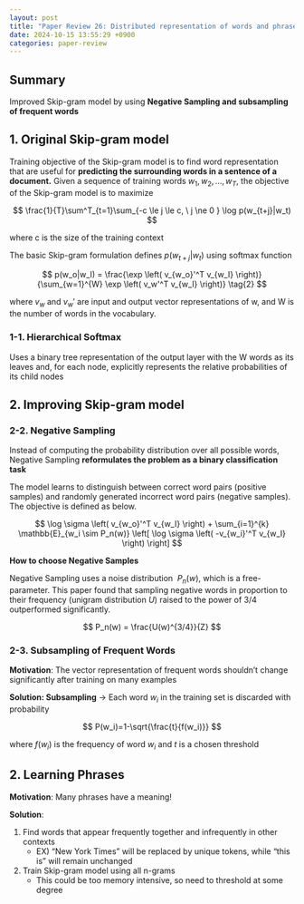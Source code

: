 ```yaml
---
layout: post
title: "Paper Review 26: Distributed representation of words and phrases and their compositionality (Negative Sampling)"
date: 2024-10-15 13:55:29 +0900
categories: paper-review
---
```


## Summary

Improved Skip-gram model by using **Negative Sampling and subsampling of frequent words**

## 1. Original Skip-gram model

Training objective of the Skip-gram model is to find word representation that are useful for **predicting the surrounding words in a sentence of a document.** Given a sequence of training words $w_1, w_2,...,w_T$, the objective of the Skip-gram model is to maximize

$$
\frac{1}{T}\sum^T_{t=1}\sum_{-c \le j \le c, \ j \ne 0 } \log p(w_{t+j}|w_t)
$$

where c is the size of the training context

The basic Skip-gram formulation defines $p(w_{t+j}|w_t)$ using softmax function

$$
p(w_o|w_I) = \frac{\exp \left( v_{w_o}'^T v_{w_I} \right)}{\sum_{w=1}^{W} \exp \left( v_w'^T v_{w_I} \right)} \tag{2}
$$

where $v_w$ and $v_w'$ are input and output vector representations of w, and W is the number of words in the vocabulary.

### 1-1. Hierarchical Softmax

Uses a binary tree representation of the output layer with the W words as its leaves and, for each node, explicitly represents the relative probabilities of its child nodes

## 2. Improving Skip-gram model

### 2-2. Negative Sampling

Instead of computing the probability distribution over all possible words, Negative Sampling **reformulates the problem as a binary classification task**

The model learns to distinguish between correct word pairs (positive samples) and randomly generated incorrect word pairs (negative samples). The objective is defined as below.

$$
\log \sigma \left( v_{w_o}'^T v_{w_I} \right) + \sum_{i=1}^{k} \mathbb{E}_{w_i \sim P_n(w)} \left[ \log \sigma \left( -v_{w_i}'^T v_{w_I} \right) \right]
$$

**How to choose Negative Samples**

Negative Sampling uses a noise distribution  $P_n(w)$, which is a free-parameter. This paper found that sampling negative words in proportion to their frequency (unigram distribution $U$) raised to the power of 3/4 outperformed significantly.

$$
P_n(w) = \frac{U(w)^{3/4}}{Z}
$$

### 2-3. Subsampling of Frequent Words

**Motivation**: The vector representation of frequent words shouldn’t change significantly after training on many examples

**Solution: Subsampling** → Each word $w_i$ in the training set is discarded with probability

$$
P(w_i)=1-\sqrt{\frac{t}{f(w_i)}}
$$

where $f(w_i)$ is the frequency of word $w_i$ and $t$ is a chosen threshold

## 2. Learning Phrases

**Motivation**: Many phrases have a meaning!

**Solution**: 

1. Find words that appear frequently together and infrequently in other contexts
    - EX) “New York Times” will be replaced by unique tokens, while “this is” will remain unchanged
2. Train Skip-gram model using all n-grams
    - This could be too memory intensive, so need to threshold at some degree

